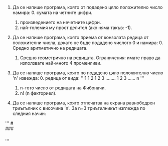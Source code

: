 1. Да се напише програма, която от подадено цяло положително число намира:
   0. сумата на четните цифри.
   1. произведението на нечетните цифри.
   2. най-големия му прост делител (ако няма такъв: -1).
2. Да се напише програма, която приема от конзолата редица от положителни числа, докато не бъде подадено числото 0 и намира:
   0. Средно аритметично на редицата.
   1. Средно геометрично на редицата.
Ограничения: имате право да използвате най-много 4 променливи.
3. Да се напише програма, която по подадено цяло положително число 'n' извежда:
   0.  редица от вида:
   '''1
      1 2
      1 2 3
      ........
      1 2 3 ...... n
   '''

   1. n-тото число от редицата на Фибоначи.
   2. n! (n факториел).
4. Да се напише програма, която отпечатва на екрана равнобедрен триъгълник с височина 'n'.
За n=3 триъгилникът изглежда по следния начин:

'''  #  
    ### 
   #####
'''
